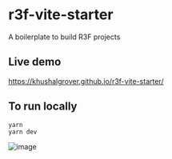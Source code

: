 # r3f-vite-starter
A boilerplate to build R3F projects

## Live demo
https://khushalgrover.github.io/r3f-vite-starter/

## To run locally
```
yarn
yarn dev
```


![image](https://user-images.githubusercontent.com/6551176/221732091-23ee52cb-4150-42fa-b998-43628d7a6b0d.png)
